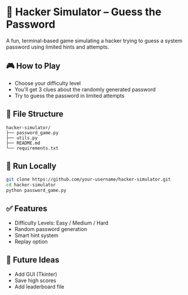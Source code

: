 # 🔐 Hacker Simulator – Guess the Password

A fun, terminal-based game simulating a hacker trying to guess a system password using limited hints and attempts.

## 🎮 How to Play
- Choose your difficulty level
- You'll get 3 clues about the randomly generated password
- Try to guess the password in limited attempts

## 📂 File Structure
```
hacker-simulator/
├── password_game.py
├── utils.py
├── README.md
└── requirements.txt
```

## 🚀 Run Locally
```bash
git clone https://github.com/your-username/hacker-simulator.git
cd hacker-simulator
python password_game.py
```

## ✅ Features
- Difficulty Levels: Easy / Medium / Hard
- Random password generation
- Smart hint system
- Replay option

## 🧠 Future Ideas
- Add GUI (Tkinter)
- Save high scores
- Add leaderboard file